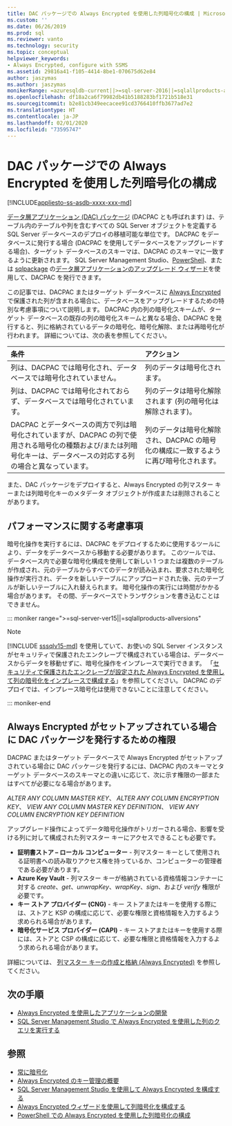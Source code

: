 ```yaml
---
title: DAC パッケージでの Always Encrypted を使用した列暗号化の構成 | Microsoft Docs
ms.custom: ''
ms.date: 06/26/2019
ms.prod: sql
ms.reviewer: vanto
ms.technology: security
ms.topic: conceptual
helpviewer_keywords:
- Always Encrypted, configure with SSMS
ms.assetid: 29816a41-f105-4414-8be1-070675d62e84
author: jaszymas
ms.author: jaszymas
monikerRange: =azuresqldb-current||>=sql-server-2016||=sqlallproducts-allversions||>=sql-server-linux-2017||=azuresqldb-mi-current
ms.openlocfilehash: df18a2ca6f79982db41b5188283bf1721b518e31
ms.sourcegitcommit: b2e81cb349eecacee91cd3766410ffb3677ad7e2
ms.translationtype: HT
ms.contentlocale: ja-JP
ms.lasthandoff: 02/01/2020
ms.locfileid: "73595747"
---
```

# <a name="configure-column-encryption-using-always-encrypted-with-a-dac-package"></a>DAC パッケージでの Always Encrypted を使用した列暗号化の構成 
[!INCLUDE[appliesto-ss-asdb-xxxx-xxx-md](../../../includes/appliesto-ss-asdb-xxxx-xxx-md.md)]

[データ層アプリケーション (DAC) パッケージ](../../data-tier-applications/data-tier-applications.md) (DACPAC とも呼ばれます) は、テーブル内のテーブルや列を含むすべての SQL Server オブジェクトを定義する SQL Server データベースのデプロイの移植可能な単位です。 DACPAC をデータベースに発行する場合 (DACPAC を使用してデータベースをアップグレードする場合)、ターゲット データベースのスキーマは、DACPAC のスキーマに一致するように更新されます。 SQL Server Management Studio、[PowerShell](../../data-tier-applications/upgrade-a-data-tier-application.md#UsingDACUpgradeWizard)、または [sqlpackage](../../data-tier-applications/upgrade-a-data-tier-application.md#UpgradeDACPowerShell) の[データ層アプリケーションのアップグレード ウィザード](../../../tools/sqlpackage.md#publish-parameters-properties-and-sqlcmd-variables)を使用して、DACPAC を発行できます。

この記事では、DACPAC またはターゲット データベースに [Always Encrypted](always-encrypted-database-engine.md) で保護された列が含まれる場合に、データベースをアップグレードするための特別な考慮事項について説明します。 DACPAC 内の列の暗号化スキームが、ターゲット データベースの既存の列の暗号化スキームと異なる場合、DACPAC を発行すると、列に格納されているデータの暗号化、暗号化解除、または再暗号化が行われます。 詳細については、次の表を参照してください。

| 条件|アクション|
|:---|:---|
|列は、DACPAC では暗号化され、データベースでは暗号化されていません。| 列のデータは暗号化されます。|
|列は、DACPAC では暗号化されておらず、データベースでは暗号化されています。| 列のデータは暗号化解除されます (列の暗号化は解除されます)。|
| DACPAC とデータベースの両方で列は暗号化されていますが、DACPAC の列で使用される暗号化の種類および/または列暗号化キーは、データベースの対応する列の場合と異なっています。|列のデータは暗号化解除され、DACPAC の暗号化の構成に一致するように再び暗号化されます。|

また、DAC パッケージをデプロイすると、Always Encrypted の列マスター キーまたは列暗号化キーのメタデータ オブジェクトが作成または削除されることがあります。

## <a name="performance-considerations"></a>パフォーマンスに関する考慮事項
暗号化操作を実行するには、DACPAC をデプロイするために使用するツールにより、データをデータベースから移動する必要があります。 このツールでは、データベース内で必要な暗号化構成を使用して新しい 1 つまたは複数のテーブルが作成され、元のテーブルからすべてのデータが読み込まれ、要求された暗号化操作が実行され、データを新しいテーブルにアップロードされた後、元のテーブルが新しいテーブルに入れ替えられます。 暗号化操作の実行には時間がかかる場合があります。 その間、データベースでトランザクションを書き込むことはできません。 

::: moniker range=">=sql-server-ver15||=sqlallproducts-allversions"

> [!NOTE]
> [!INCLUDE [sssqlv15-md](../../../includes/sssqlv15-md.md)] を使用していて、お使いの SQL Server インスタンスがセキュリティで保護されたエンクレーブで構成されている場合は、データベースからデータを移動せずに、暗号化操作をインプレースで実行できます。 「[セキュリティで保護されたエンクレーブが設定された Always Encrypted を使用して列の暗号化をインプレースで構成する](always-encrypted-enclaves-configure-encryption.md)」を参照してください。 DACPAC のデプロイでは、インプレース暗号化は使用できないことに注意してください。

::: moniker-end

## <a name="permissions-for-publishing-a-dac-package-if-always-encrypted-is-set-up"></a>Always Encrypted がセットアップされている場合に DAC パッケージを発行するための権限

DACPAC またはターゲット データベースで Always Encrypted がセットアップされている場合に DAC パッケージを発行するには、DACPAC 内のスキーマとターゲット データベースのスキーマとの違いに応じて、次に示す権限の一部またはすべてが必要になる場合があります。

*ALTER ANY COLUMN MASTER KEY*、 *ALTER ANY COLUMN ENCRYPTION KEY*、 *VIEW ANY COLUMN MASTER KEY DEFINITION*、 *VIEW ANY COLUMN ENCRYPTION KEY DEFINITION*

アップグレード操作によってデータ暗号化操作がトリガーされる場合、影響を受ける列に対して構成された列マスター キーにアクセスできることも必要です。

- **証明書ストア – ローカル コンピューター** - 列マスター キーとして使用される証明書への読み取りアクセス権を持っているか、コンピューターの管理者である必要があります。
- **Azure Key Vault** - 列マスター キーが格納されている資格情報コンテナーに対する *create*、*get*、*unwrapKey*、*wrapKey*、*sign*、および *verify* 権限が必要です。
- **キー ストア プロバイダー (CNG)** - キー ストアまたはキーを使用する際には、ストアと KSP の構成に応じて、必要な権限と資格情報を入力するよう求められる場合があります。
- **暗号化サービス プロバイダー (CAPI)** - キー ストアまたはキーを使用する際には、ストアと CSP の構成に応じて、必要な権限と資格情報を入力するよう求められる場合があります。

詳細については、 [列マスター キーの作成と格納 (Always Encrypted)](../../../relational-databases/security/encryption/create-and-store-column-master-keys-always-encrypted.md) を参照してください。 

 
## <a name="next-steps"></a>次の手順
- [Always Encrypted を使用したアプリケーションの開発](always-encrypted-client-development.md)
- [SQL Server Management Studio で Always Encrypted を使用した列のクエリを実行する](always-encrypted-query-columns-ssms.md)

## <a name="see-also"></a>参照  
 - [常に暗号化](../../../relational-databases/security/encryption/always-encrypted-database-engine.md)
 - [Always Encrypted のキー管理の概要](overview-of-key-management-for-always-encrypted.md) 
 - [SQL Server Management Studio を使用して Always Encrypted を構成する](configure-always-encrypted-using-sql-server-management-studio.md)
 - [Always Encrypted ウィザードを使用して列暗号化を構成する](always-encrypted-wizard.md)
 - [PowerShell での Always Encrypted を使用した列暗号化の構成](configure-column-encryption-using-powershell.md)
 
